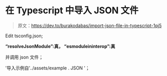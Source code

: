 # 在 Typescript 中导入 JSON 文件

> 原文：<https://dev.to/burakodabas/import-json-file-in-typescript-1pj5>

Edit tsconfig.json;

**“resolveJsonModule”:真，
“esmoduleininterop”:真**

并调用 json 文件；

'导入示例自'../assets/example . JSON '；